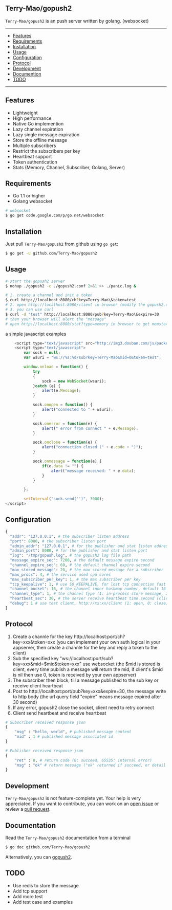 ## Terry-Mao/gopush2
`Terry-Mao/gopush2` is an push server written by golang. (websocket)

---------------------------------------
  * [Features](#features)
  * [Requirements](#requirements)
  * [Installation](#installation)
  * [Usage](#usage)
  * [Configuration](#configuration)
  * [Protocol](#protocol)
  * [Development](#development)
  * [Documention](#documentation)
  * [TODO](#todo)

---------------------------------------


## Features
 * Lightweight
 * High performance
 * Native Go implemention
 * Lazy channel expiration
 * Lazy single message expiration
 * Store the offline message
 * Multiple subscribers
 * Restrict the subscribers per key
 * Heartbeat support
 * Token authentication
 * Stats (Memory, Channel, Subscriber, Golang, Server)

## Requirements
 * Go 1.1 or higher
 * Golang websocket

```sh
# websocket
$ go get code.google.com/p/go.net/websocket 
```

## Installation
Just pull `Terry-Mao/gopush2` from github using `go get`:

```sh
$ go get -u github.com/Terry-Mao/gopush2
```

## Usage
```sh
# start the gopush2 server
$ nohup ./gopush2 -c ./gopush2.conf 2>&1 >> ./panic.log &

# 1. create a channel and init a token
$ curl http://localhost:8080/ch?key=Terry-Mao\&token=test
# 2. open http://localhost:8080/client in browser (modify the gopush2.conf, set debug to 1)
# 3. you can use curl
$ curl -d "test" http://localhost:8080/pub?key=Terry-Mao\&expire=30
# then your browser will alert the "message"
# open http://localhost:8080/stat?type=memory in browser to get memstats(type: memory, server, channel, subscriber, golang, config)
```
a simple javascript examples
```javascript
    <script type="text/javascript" src="http://img3.douban.com/js/packed_jquery.min6301986802.js" async="true"></script>
    <script type="text/javascript">
        var sock = null;
        var wsuri = "ws://%s:%d/sub?key=Terry-Mao&mid=0&token=test";

        window.onload = function() {
            try
            {
                sock = new WebSocket(wsuri);
            }catch (e) {
                alert(e.Message);
            }

            sock.onopen = function() {
                alert("connected to " + wsuri);
            }

            sock.onerror = function(e) {
                alert(" error from connect " + e.Message);
            }

            sock.onclose = function(e) {
                alert("connection closed (" + e.code + ")");
            }

            sock.onmessage = function(e) {
                if(e.data != "") {
                    alert("message received: " + e.data);
                }
            }

        };

        setInterval("sock.send('')", 3000);
</script>
```

## Configuration
```python
{
  "addr": "127.0.0.1", # the subscriber listen address
  "port": 8080, # the subscriber listen port
  "admin_addr": "127.0.0.1", # for the publisher and stat listen address
  "admin_port": 8080, # for the publisher and stat listen port
  "log": "/tmp/gopush.log", # the gopush2 log file path
  "message_expire_sec": 7200, # the default message expire second
  "channel_expire_sec": 60, # the default channel expire second
  "max_stored_message": 20, # the max stored message for a subscriber
  "max_procs": 4, # the service used cpu cores
  "max_subscriber_per_key": 1, # the max subscriber per key
  "tcp_keepalive": 1, # use SO_KEEPALIVE, for lost tcp connection fast detection (1: open, 0: close)
  "channel_bucket": 16, # the channel inner hashmap number, default 16
  "channel_type": 1, # the channel type (1: in-process store message, 2: redis store message)
  "heartbeat_sec": 30, # the server receive heartbeat time second (client send heartbeat to server, then reply to client)
  "debug": 1 # use test client, http://xx:xx/client (1: open, 0: close)
}
```

## Protocol
 1. Create a channle for the key http://localhost:port/ch?key=xxx&token=xxx (you can implement your own auth logical in your appserver, then create a channle for the key and reply a token to the client)
 2. Sub the specified key "ws://localhost:port/sub?key=xxx&mid=$mid&token=xxx" use websocket (the $mid is stored is client, every time publish a message will return the mid, if client's $mid is nil then use 0, token is received by your own appserver)
 3. The subscriber then block, till a message published to the sub key or receive client heartbeat
 4. Post to http://localhost:port/pub?key=xxx&expire=30, the message write to http body (the url query field "expire" means message expired after 30 second)
 5. If any error, gopush2 close the socket, client need to retry connect
 6. Client send heartbeat and receive heartbeat

```python
# Subscriber received response json
{
    "msg" : "hello, world", # published message content
    "mid" : 1 # published message associated id
}

# Publisher received response json
{
    "ret" : 0, # return code (0: succeed, 65535: internal error)
    "msg" : "ok" # return message ("ok" returned if succeed, or detail error message)
}
```

## Development
`Terry-Mao/gopush2` is not feature-complete yet. Your help is very appreciated.
If you want to contribute, you can work on an [open issue](https://github.com/Terry-Mao/gopush2/issues?state=open) or review a [pull request](https://github.com/Terry-Mao/gopush2/pulls).

## Documentation
Read the `Terry-Mao/gopush2` documentation from a terminal
```sh
$ go doc github.com/Terry-Mao/gopush2
```
Alternatively, you can [gopush2](http://go.pkgdoc.org/github.com/Terry-Mao/gopush2).

## TODO
  * Use redis to store the message
  * Add tcp support
  * Add more test
  * Add test case and examples

